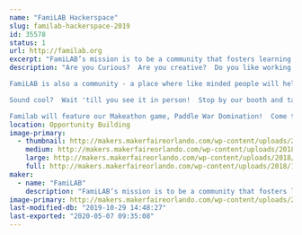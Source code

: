 ```yaml
---
name: "FamiLAB Hackerspace"
slug: familab-hackerspace-2019
id: 35578
status: 1
url: http://familab.org
excerpt: "FamiLAB’s mission is to be a community that fosters learning and creativity through hands-on projects, collaboration, and the sharing of skills &amp; tools to improve ourselves and enrich the world around us. A few of our members have been working on some amazing projects including building our new space. Check out our booth to see what we've been making!"
description: "Are you Curious?  Are you creative?  Do you like working with your hands - or do you think you would if you had the chance?  FamiLAB is a makerspace - a place where you can use shared tools and work areas to make cool stuff.

FamiLAB is also a community - a place where like minded people will help you with your project and share your excitement about your ideas.  We have tools for metal and woodworking, leather working, welding, laser cutting and 3D printing.  Or, for your softer (or software) side, we have electronics, software hacking, cosplay, leather work, multimedia night, and even a darkroom!  If your soft side is really squishy, check out the biohacking lab.   

Sound cool?  Wait 'till you see it in person!  Stop by our booth and talk to some of our members, or come out to the lab - we have an open house the first Tuesday of every month.  See what's happening by checking out our website, familab.org, or follow familab on social media by using the links below.

Familab will feature our Makeathon game, Paddle War Domination!  Come try your hand at a mechanical Pong-type game."
location: Opportunity Building
image-primary:
  - thumbnail: http://makers.makerfaireorlando.com/wp-content/uploads/2018/10/DSC_0681-1-150x150.jpg
    medium: http://makers.makerfaireorlando.com/wp-content/uploads/2018/10/DSC_0681-1-300x199.jpg
    large: http://makers.makerfaireorlando.com/wp-content/uploads/2018/10/DSC_0681-1-1024x678.jpg
    full: http://makers.makerfaireorlando.com/wp-content/uploads/2018/10/DSC_0681-1.jpg
maker:
  - name: "FamiLAB"
    description: "FamiLAB’s mission is to be a community that fosters learning and creativity through hands-on projects, collaboration, and the sharing of skills & tools to improve ourselves and enrich the world around us."
image-primary: http://makers.makerfaireorlando.com/wp-content/uploads/2015/05/Top-Logo3.gif
last-modified-db: "2019-10-29 14:48:27"
last-exported: "2020-05-07 09:35:08"
---
```

